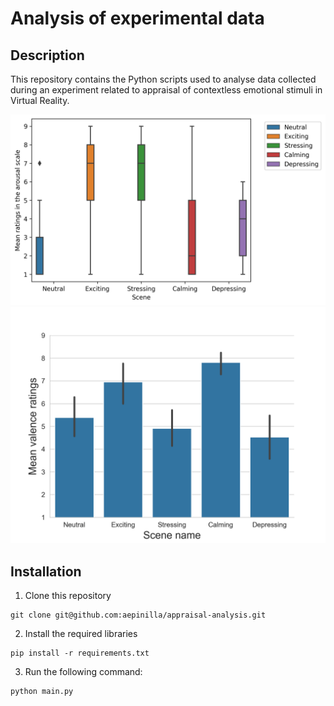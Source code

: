 # Analysis of experimental data

## Description
This repository contains the Python scripts used to analyse data collected during an experiment related to appraisal of contextless emotional stimuli in Virtual Reality.

![alt text](https://github.com/aepinilla/appraisal-analysis/blob/master/figures/gif/boxplots.gif)
![alt text](https://github.com/aepinilla/appraisal-analysis/blob/master/figures/gif/barplots.gif)

## Installation
1. Clone this repository
```
git clone git@github.com:aepinilla/appraisal-analysis.git
```
2. Install the required libraries
```
pip install -r requirements.txt
```
3. Run the following command:
```
python main.py
```

